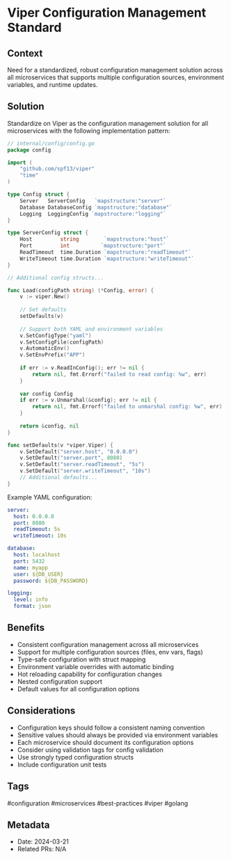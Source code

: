 # Viper Configuration Management Standard

## Context
Need for a standardized, robust configuration management solution across all microservices that supports multiple configuration sources, environment variables, and runtime updates.

## Solution
Standardize on Viper as the configuration management solution for all microservices with the following implementation pattern:

```go
// internal/config/config.go
package config

import (
    "github.com/spf13/viper"
    "time"
)

type Config struct {
    Server   ServerConfig   `mapstructure:"server"`
    Database DatabaseConfig `mapstructure:"database"`
    Logging  LoggingConfig `mapstructure:"logging"`
}

type ServerConfig struct {
    Host         string        `mapstructure:"host"`
    Port         int          `mapstructure:"port"`
    ReadTimeout  time.Duration `mapstructure:"readTimeout"`
    WriteTimeout time.Duration `mapstructure:"writeTimeout"`
}

// Additional config structs...

func Load(configPath string) (*Config, error) {
    v := viper.New()
    
    // Set defaults
    setDefaults(v)
    
    // Support both YAML and environment variables
    v.SetConfigType("yaml")
    v.SetConfigFile(configPath)
    v.AutomaticEnv()
    v.SetEnvPrefix("APP")
    
    if err := v.ReadInConfig(); err != nil {
        return nil, fmt.Errorf("failed to read config: %w", err)
    }
    
    var config Config
    if err := v.Unmarshal(&config); err != nil {
        return nil, fmt.Errorf("failed to unmarshal config: %w", err)
    }
    
    return &config, nil
}

func setDefaults(v *viper.Viper) {
    v.SetDefault("server.host", "0.0.0.0")
    v.SetDefault("server.port", 8080)
    v.SetDefault("server.readTimeout", "5s")
    v.SetDefault("server.writeTimeout", "10s")
    // Additional defaults...
}
```

Example YAML configuration:
```yaml
server:
  host: 0.0.0.0
  port: 8080
  readTimeout: 5s
  writeTimeout: 10s

database:
  host: localhost
  port: 5432
  name: myapp
  user: ${DB_USER}
  password: ${DB_PASSWORD}

logging:
  level: info
  format: json
```

## Benefits
- Consistent configuration management across all microservices
- Support for multiple configuration sources (files, env vars, flags)
- Type-safe configuration with struct mapping
- Environment variable overrides with automatic binding
- Hot reloading capability for configuration changes
- Nested configuration support
- Default values for all configuration options

## Considerations
- Configuration keys should follow a consistent naming convention
- Sensitive values should always be provided via environment variables
- Each microservice should document its configuration options
- Consider using validation tags for config validation
- Use strongly typed configuration structs
- Include configuration unit tests

## Tags
#configuration #microservices #best-practices #viper #golang

## Metadata
- Date: 2024-03-21
- Related PRs: N/A 